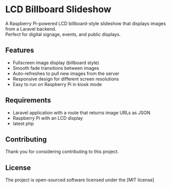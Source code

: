 # LCD Billboard Slideshow

A Raspberry Pi-powered LCD billboard-style slideshow that displays images from a Laravel backend.  
Perfect for digital signage, events, and public displays.

## Features
- Fullscreen image display (billboard style)
- Smooth fade transitions between images
- Auto-refreshes to pull new images from the server
- Responsive design for different screen resolutions
- Easy to run on Raspberry Pi in kiosk mode

## Requirements
- Laravel application with a route that returns image URLs as JSON
- Raspberry Pi with an LCD display
- latest php

## Contributing

Thank you for considering contributing to this project.

## License

The project is open-sourced software licensed under the [MIT license]
